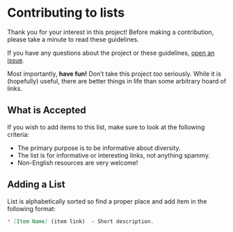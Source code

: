 # Contributing to lists

Thank you for your interest in this project! Before making a contribution, please take a minute to read these guidelines.

If you have any questions about the project or these guidelines, [open an issue](https://github.com/jnv/lists/issues).

Most importantly, **have fun!** Don’t take this project _too_ seriously. While it is (hopefully) useful, there are better things in life than some arbitrary hoard of links.

## What is Accepted

If you wish to add items to this list, make sure to look at the following criteria:

* The primary purpose is to be informative about diversity.
* The list is for informative or interesting links, not anything spammy.
* Non-English resources are very welcome!

## Adding a List

List is alphabetically sorted so find a proper place and add item in the following format:

```md
* [Item Name] ‏(item link)  - Short description.
```

